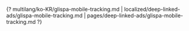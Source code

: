 {? multilang/ko-KR/glispa-mobile-tracking.md | localized/deep-linked-ads/glispa-mobile-tracking.md | pages/deep-linked-ads/glispa-mobile-tracking.md ?}
